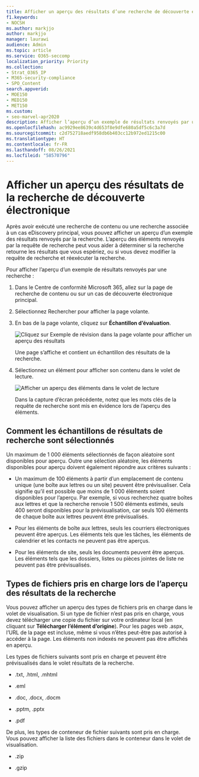 ```yaml
---
title: Afficher un aperçu des résultats d’une recherche de découverte électronique
f1.keywords:
- NOCSH
ms.author: markjjo
author: markjjo
manager: laurawi
audience: Admin
ms.topic: article
ms.service: O365-seccomp
localization_priority: Priority
ms.collection:
- Strat_O365_IP
- M365-security-compliance
- SPO_Content
search.appverid:
- MOE150
- MED150
- MET150
ms.custom:
- seo-marvel-apr2020
description: Afficher l’aperçu d’un exemple de résultats renvoyés par une recherche de contenu ou une recherche de découverte électronique principale dans le Centre de conformité Microsoft 365.
ms.openlocfilehash: ac9929ee8639c4d653f8e9dfe680a5df5c6c3a7d
ms.sourcegitcommit: c2d752718aedf958db6b403cc12b972ed1215c00
ms.translationtype: HT
ms.contentlocale: fr-FR
ms.lasthandoff: 08/26/2021
ms.locfileid: "58570796"
---
```

# <a name="preview-ediscovery-search-results"></a>Afficher un aperçu des résultats de la recherche de découverte électronique

Après avoir exécuté une recherche de contenu ou une recherche associée à un cas eDiscovery principal, vous pouvez afficher un aperçu d’un exemple des résultats renvoyés par la recherche. L’aperçu des éléments renvoyés par la requête de recherche peut vous aider à déterminer si la recherche retourne les résultats que vous espériez, ou si vous devez modifier la requête de recherche et réexécuter la recherche.

Pour afficher l’aperçu d’un exemple de résultats renvoyés par une recherche :

1. Dans le Centre de conformité Microsoft 365, allez sur la page de recherche de contenu ou sur un cas de découverte électronique principal.

2. Sélectionnez Rechercher pour afficher la page volante.

3. En bas de la page volante, cliquez sur **Échantillon d’évaluation**.

   ![Cliquez sur Exemple de révision dans la page volante pour afficher un aperçu des résultats](../media/PreviewSearchResults1.png)

   Une page s’affiche et contient un échantillon des résultats de la recherche.

4. Sélectionnez un élément pour afficher son contenu dans le volet de lecture.

   ![Afficher un aperçu des éléments dans le volet de lecture](../media/PreviewSearchResults2.png)

   Dans la capture d’écran précédente, notez que les mots clés de la requête de recherche sont mis en évidence lors de l’aperçu des éléments.

## <a name="how-the-search-result-samples-are-selected"></a>Comment les échantillons de résultats de recherche sont sélectionnés

Un maximum de 1 000 éléments sélectionnés de façon aléatoire sont disponibles pour aperçu. Outre une sélection aléatoire, les éléments disponibles pour aperçu doivent également répondre aux critères suivants :

- Un maximum de 100 éléments à partir d’un emplacement de contenu unique (une boîte aux lettres ou un site) peuvent être prévisualiser. Cela signifie qu’il est possible que moins de 1 000 éléments soient disponibles pour l’aperçu. Par exemple, si vous recherchez quatre boîtes aux lettres et que la recherche renvoie 1 500 éléments estimés, seuls 400 seront disponibles pour la prévisualisation, car seuls 100 éléments de chaque boîte aux lettres peuvent être prévisualisés.

- Pour les éléments de boîte aux lettres, seuls les courriers électroniques peuvent être aperçus. Les éléments tels que les tâches, les éléments de calendrier et les contacts ne peuvent pas être aperçus.

- Pour les éléments de site, seuls les documents peuvent être aperçus. Les éléments tels que les dossiers, listes ou pièces jointes de liste ne peuvent pas être prévisualisés.

## <a name="file-types-supported-when-previewing-search-results"></a>Types de fichiers pris en charge lors de l’aperçu des résultats de la recherche

Vous pouvez afficher un aperçu des types de fichiers pris en charge dans le volet de visualisation. Si un type de fichier n’est pas pris en charge, vous devez télécharger une copie du fichier sur votre ordinateur local (en cliquant sur **Télécharger l’élément d’origine**). Pour les pages web .aspx, l’URL de la page est incluse, même si vous n’êtes peut-être pas autorisé à accéder à la page. Les éléments non indexés ne peuvent pas être affichés en aperçu.

Les types de fichiers suivants sont pris en charge et peuvent être prévisualisés dans le volet résultats de la recherche.
  
- .txt, .html, .mhtml

- .eml

- .doc, .docx, .docm

- .pptm, .pptx

- .pdf

De plus, les types de conteneur de fichier suivants sont pris en charge. Vous pouvez afficher la liste des fichiers dans le conteneur dans le volet de visualisation.
  
- .zip

- .gzip